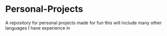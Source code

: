 # Personal-Projects
A repository for personal projects made for fun this will include many other languages I have experience in

